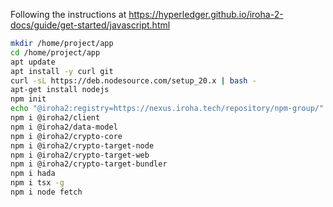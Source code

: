Following the instructions at https://hyperledger.github.io/iroha-2-docs/guide/get-started/javascript.html

```bash
mkdir /home/project/app
cd /home/project/app
apt update
apt install -y curl git
curl -sL https://deb.nodesource.com/setup_20.x | bash -
apt-get install nodejs
npm init
echo "@iroha2:registry=https://nexus.iroha.tech/repository/npm-group/" > .npmrc
npm i @iroha2/client
npm i @iroha2/data-model
npm i @iroha2/crypto-core
npm i @iroha2/crypto-target-node
npm i @iroha2/crypto-target-web
npm i @iroha2/crypto-target-bundler
npm i hada
npm i tsx -g
npm i node fetch
```

 
   
